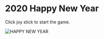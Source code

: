 # 2020 Happy New Year
Click joy stick to start the game.

![HAPPY NEW YEAR](https://user-images.githubusercontent.com/39983900/171210518-09f7697e-cc67-4cb4-9b20-23922b9d2595.gif)
